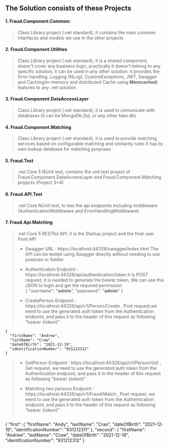 ## The Solution consists of these Projects

 #### 1. Fraud.Component.Common:
 > Class Library project (.net standard), it contains the main common interfaces and models we use in the other projects
 #### 2. Fraud.Component.Utilities
 > Class Library project (.net standard), it is a shared component, doesn't cover any business logic, practically it doesn't belong to any specific solution, it can be used in any other solution.
it provides the Error handling, Logging (NLog), CustomExceptions, JWT, Swagger and Caching(in-memory and distributed Cache using **Memcached**) features to any .net solution
 #### 3. Fraud.Component.DataAccessLayer
> Class Library project (.net standard), it is used to comunicate with databases (it can be MongoDb,Sql, or any other fake db) 
#### 4. Fraud.Component.Matching
> Class Library project (.net standard), it is used to provide matching services based on configurable matching and similarity rules
it has its own lookup database for matching purposes 
 #### 5. Fraud.Test
 > .net Core 5 NUnit test, contains the unit test project of Fraud.Component.DataAccessLayer and Fraud.Component.Matching projects (Project 3+4)

#### 6. Fraud.API.Test
 > .net Core NUnit test, to test the api endpoints including middleware (AuthenticationMiddleware and ErrorHandlingMiddleware)
 
#### 7. Fraud.Api.Matching
> .net Core 5 RESTful API, it is the Startup project and the final user front API
>
> - Swagger URL : https://localhost:44326/swagger/index.html
The API can be tested using Swagger directly without needing to use postman or fiddler 
 > - Authentication Endpoint : https://localhost:44326/api/authentication/token
 it is POST request, it is needed to generate the bearer token, We can use this JSON to login and get the required permission  
    {
      "username": "**admin**",
      "password": "**admin**"
    }
>
> - CreatePerson Endpoint : https://localhost:44326/api/v1/Person/Create , Post request,we need to use the generated auth token from the Authentication endpoint, and pass it to the header of this request as following 
   "bearer {*token*}" 
```Request Body example
{
  "firstName": "Andrew",
  "lastName": "Craw",
  "dateOfBirth": "2021-12-19",
  "identificationNumber": "931212312"
}
```
> - GetPerson Endpoint : https://localhost:44326/api/v1/Person/{id} , Get request, we need to use the generated auth token from the Authentication endpoint, and pass it to the header of this request as following 
   "bearer {*token*}" 
>   
> - Matching two persons Endpoint : https://localhost:44326/api/v1/Fraud/Match , Post request, we need to use the generated auth token from the Authentication endpoint, and pass it to the header of this request as following 
   "bearer {*token*}" 
>```Request Body Example
{
  "first": {
  "firstName": "Andy",
  "lastName": "Crao",
  "dateOfBirth": "2021-12-19",
  "identificationNumber": "931212311"
},
  "second": {
  "firstName": "Andrew",
  "lastName": "Craw",
  "dateOfBirth": "2021-12-18",
  "identificationNumber": "931212312"
}
```
